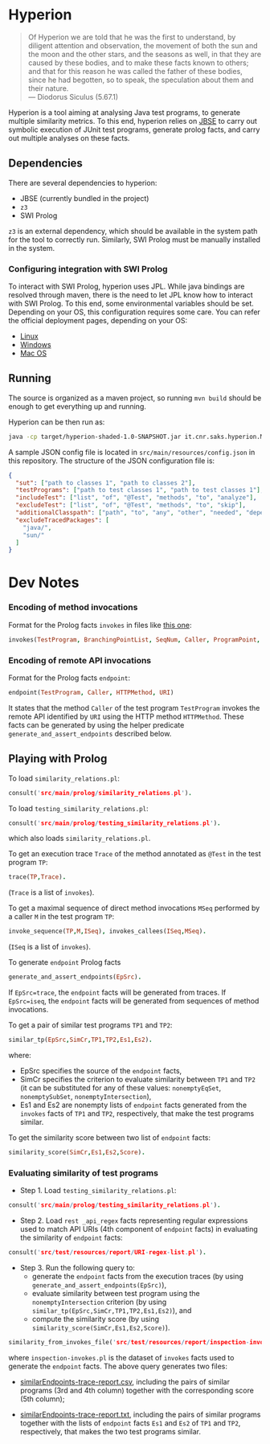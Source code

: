 # Hyperion

> Of Hyperion we are told that he was the first to understand, by diligent attention and observation, the movement of
> both the sun and the moon and the other stars, and the seasons as well, in that they are caused by these bodies, and
> to make these facts known to others; and that for this reason he was called the father of these bodies, since he had
> begotten, so to speak, the speculation about them and their nature.    
>  — Diodorus Siculus (5.67.1)

Hyperion is a tool aiming at analysing Java test programs, to generate multiple similarity metrics. To this end,
hyperion relies on [JBSE](https://github.com/pietrobraione/jbse) to carry out symbolic execution of JUnit test programs,
generate prolog facts, and carry out multiple analyses on these facts.

## Dependencies

There are several dependencies to hyperion:

* JBSE (currently bundled in the project)
* `z3`
* SWI Prolog

`z3` is an external dependency, which should be available in the system path for the tool to correctly run. Similarly,
SWI Prolog must be manually installed in the system.

### Configuring integration with SWI Prolog

To interact with SWI Prolog, hyperion uses JPL. While java bindings are resolved through maven, there is the need to
let JPL know how to interact with SWI Prolog. To this end, some environmental variables should be set. Depending on your
OS, this configuration requires some care. You can refer the official deployment pages, depending on your OS:

* [Linux](https://jpl7.org/DeploymentLinux)
* [Windows](https://jpl7.org/DeploymentWindows)
* [Mac OS](https://jpl7.org/DeploymentMacos)


## Running

The source is organized as a maven project, so running `mvn build` should be enough to get everything up and running.

Hyperion can be then run as:

```bash
java -cp target/hyperion-shaded-1.0-SNAPSHOT.jar it.cnr.saks.hyperion.Main <path to JSON config file>
```

A sample JSON config file is located in `src/main/resources/config.json` in this repository. The structure of the JSON
configuration file is:

```json
{
  "sut": ["path to classes 1", "path to classes 2"],
  "testPrograms": ["path to test classes 1", "path to test classes 1"],
  "includeTest": ["list", "of", "@Test", "methods", "to", "analyze"],
  "excludeTest": ["list", "of", "@Test", "methods", "to", "skip"],
  "additionalClasspath": ["path", "to", "any", "other", "needed", "dependency"],
  "excludeTracedPackages": [
    "java/",
    "sun/"
  ]
}
```

# Dev Notes

### Encoding of method invocations

Format for the Prolog facts `invokes` in files like [this one](src/test/resources/inspection-2020-12-03T11:33Z.pl):
```prolog
invokes(TestProgram, BranchingPointList, SeqNum, Caller, ProgramPoint, FrameEpoch, PathCondition, Callee, Parameters)
```

### Encoding of remote API invocations

Format for the Prolog facts `endpoint`:

```prolog
endpoint(TestProgram, Caller, HTTPMethod, URI)
```

It states that the method `Caller` of the test program `TestProgram` invokes the remote API identified by `URI` using the HTTP method `HTTPMethod`.
These facts can be generated by using the helper predicate `generate_and_assert_endpoints` described below.

## Playing with Prolog

To load `similarity_relations.pl`:

```prolog
consult('src/main/prolog/similarity_relations.pl').
```

To load `testing_similarity_relations.pl`:

```prolog
consult('src/main/prolog/testing_similarity_relations.pl').
```

which also loads `similarity_relations.pl`.

To get an execution trace `Trace` of the method annotated as `@Test` in the test program `TP`:

```prolog
trace(TP,Trace).
```
(`Trace` is a list of `invokes`).

To get a maximal sequence of direct method invocations `MSeq` performed by a caller `M` in the test program `TP`:

```prolog
invoke_sequence(TP,M,ISeq), invokes_callees(ISeq,MSeq).
```
(`ISeq` is a list of `invokes`).

To generate `endpoint` Prolog facts

```prolog
generate_and_assert_endpoints(EpSrc).
```

If `EpSrc=trace`, the `endpoint` facts will be generated from traces.
If `EpSrc=iseq`, the `endpoint` facts will be generated from sequences of method invocations.

To get a pair of similar test programs `TP1` and `TP2`:

```prolog
similar_tp(EpSrc,SimCr,TP1,TP2,Es1,Es2).
```
where:
* EpSrc specifies the source of the `endpoint` facts,
* SimCr specifies the criterion to evaluate similarity between `TP1` and `TP2` (it can be substituted for any of these values: `nonemptyEqSet`, `nonemptySubSet`, `nonemptyIntersection`),
* Es1 and Es2 are nonempty lists of `endpoint` facts generated from the `invokes` facts of `TP1` and `TP2`, respectively, that make the test programs similar.

To get the similarity score between two list of `endpoint` facts:

```prolog
similarity_score(SimCr,Es1,Es2,Score).
```

### Evaluating similarity of test programs

* Step 1. Load `testing_similarity_relations.pl`:

```prolog
consult('src/main/prolog/testing_similarity_relations.pl').
```

* Step 2. Load `rest _api_regex` facts representing regular expressions used to match API URIs (4th component of `endpoint` facts) in evaluating the similarity of `endpoint` facts:

```prolog
consult('src/test/resources/report/URI-regex-list.pl').
```

* Step 3. Run the following query to:
  - generate the `endpoint` facts from the execution traces (by using `generate_and_assert_endpoints(EpSrc)`),
  - evaluate similarity between test program using the `nonemptyIntersection` criterion (by using `similar_tp(EpSrc,SimCr,TP1,TP2,Es1,Es2)`), and
  - compute the similarity score (by using `similarity_score(SimCr,Es1,Es2,Score)`).

```prolog
similarity_from_invokes_file('src/test/resources/report/inspection-invokes.pl',trace,nonemptyIntersection).
```

where `inspection-invokes.pl` is the dataset of `invokes` facts used to generate the `endpoint` facts. The above query generates two files:

- [similarEndpoints-trace-report.csv](src/test/resources/report/similarEndpoints-trace-report.csv), including the pairs of
  similar programs (3rd and 4th column) together with the corresponding score (5th column);

- [similarEndpoints-trace-report.txt](src/test/resources/report/similarEndpoints-trace-report.txt), including the pairs of
  similar programs together with the lists of `endpoint` facts `Es1` and `Es2` of `TP1` and `TP2`, respectively, that makes the two test programs similar.